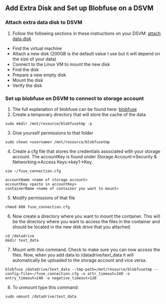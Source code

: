 ## Add Extra Disk and Set up Blobfuse on a DSVM

### Attach extra data disk to DSVM
1. Follow the following sections in these instructions on your DSVM: [attach data disk](https://docs.microsoft.com/en-us/azure/virtual-machines/linux/attach-disk-portal#attach-a-new-disk)
* Find the virtual machine
* Attach a new disk (200GB is the default value I use but it will depend on the size of your data)
* Connect to the Linux VM to mount the new disk
* Find the disk
* Prepare a new empty disk
* Mount the disk
* Verify the disk

### Set up blobfuse on DSVM to connect to storage account
1. The full explanation of blobfuse can be found here: [blobfuse](https://microsoft-my.sharepoint.com/:w:/p/mifore/EZlNemxyiLlMu2XZT9qSGUgB-gJTGcAWl8JD873avRS9vg?e=4%3Aw1pDQ8&at=9&CID=70F8643E-DB62-4AB2-B5E8-CCF4C13A8697&wdLOR=c0A7DAC7F-8A99-412A-873A-7760D313397C)
2. Create a temporary directory that will store the cache of the data
```
sudo mkdir /mnt/resource/blobfusetmp -p
```
3. Give yourself permissions to that folder
```
sudo chown <username> /mnt/resource/blobfusetmp
```
4. Create a cfg file that stores the credentials associated with your storage account. The accountKey is found under Storage Account->Security & Networking->Access Keys->key1->Key.
```
vim ~/fuse_connection.cfg

accountName <name of storage account>
accountKey <paste in accountKey>
containerName <name of container you want to mount>
```
5. Modify permissions of that file
```
chmod 600 fuse_connection.cfg
```
6. Now create a directory where you want to mount the container. This will be the directory where you want to access the files in the container and should be located in the new disk drive that you attached.
```
cd /datadrive
mkdir text_data
```
7. Mount with this command. Check to make sure you can now access the files. Now, when you add data to /datadrive/text_data it will automatically be uploaded to the storage account and vice versa.
```
blobfuse /datadrive/text_data --tmp-path=/mnt/resource/blobfusetmp --config-file=~/fuse_connection.cfg -o attr_timeout=240 -o entry_timeout=240 -o negative_timeout=120
```
8. To unmount type this command:
```
sudo umount /datadrive/text_data
```
